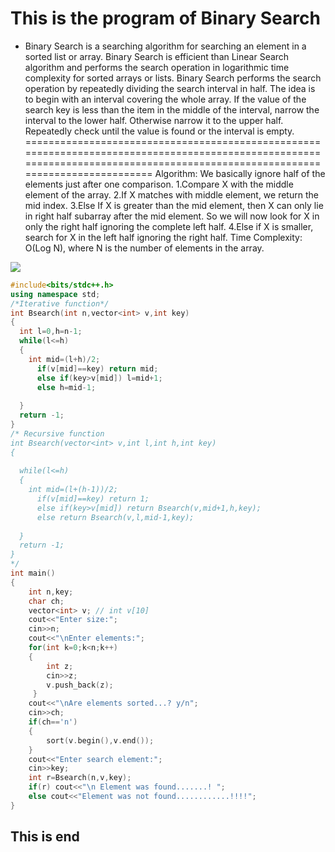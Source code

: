 # This is the program of Binary Search 

* Binary Search is a searching algorithm for searching an element in a sorted list or array. Binary Search is efficient than Linear Search algorithm and performs the search
operation in logarithmic time complexity for sorted arrays or lists.
Binary Search performs the search operation by repeatedly dividing the search interval in half. The idea is to begin with an interval covering the whole array. If the value of 
the search key is less than the item in the middle of the interval, narrow the interval to the lower half. Otherwise narrow it to the upper half. Repeatedly check until the
value is found or the interval is empty.
===============================================================================================================================================================================
Algorithm: We basically ignore half of the elements just after one comparison.
1.Compare X with the middle element of the array.
2.If X matches with middle element, we return the mid index.
3.Else If X is greater than the mid element, then X can only lie in right half subarray after the mid element. So we will now look for X in only the right half ignoring the complete left half.
4.Else if X is smaller, search for X in the left half ignoring the right half.
Time Complexity: O(Log N), where N is the number of elements in the array. 


![](https://www.geeksforgeeks.org/wp-content/uploads/Binary-Search.png)

```c++
#include<bits/stdc++.h>
using namespace std;
/*Iterative function*/
int Bsearch(int n,vector<int> v,int key)
{
  int l=0,h=n-1;
  while(l<=h)
  {
    int mid=(l+h)/2;
      if(v[mid]==key) return mid;
      else if(key>v[mid]) l=mid+1;
      else h=mid-1;
      
  }
  return -1;
}
/* Recursive function 
int Bsearch(vector<int> v,int l,int h,int key)
{
 
  while(l<=h)
  {
    int mid=(l+(h-1))/2;
      if(v[mid]==key) return 1;
      else if(key>v[mid]) return Bsearch(v,mid+1,h,key);
      else return Bsearch(v,l,mid-1,key);
      
  }
  return -1;
}
*/
int main()
{
    int n,key;
    char ch;
    vector<int> v; // int v[10]
    cout<<"Enter size:";
    cin>>n;
    cout<<"\nEnter elements:";
    for(int k=0;k<n;k++)
    {
        int z;
        cin>>z;
        v.push_back(z);
     }
    cout<<"\nAre elements sorted...? y/n";
    cin>>ch;
    if(ch=='n')
    {
        sort(v.begin(),v.end());
    }
    cout<<"Enter search element:";
    cin>>key;
    int r=Bsearch(n,v,key);
    if(r) cout<<"\n Element was found.......! ";
    else cout<<"Element was not found............!!!!";
}
```


## This is end
